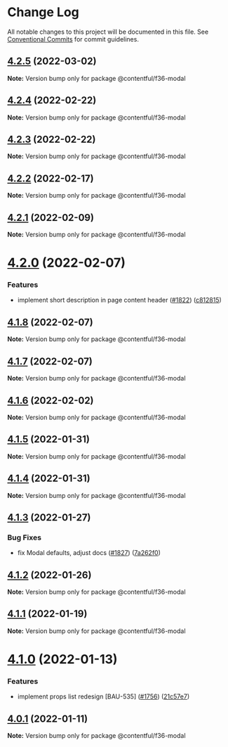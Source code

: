 # Change Log

All notable changes to this project will be documented in this file.
See [Conventional Commits](https://conventionalcommits.org) for commit guidelines.

## [4.2.5](https://github.com/contentful/forma-36/compare/@contentful/f36-modal@4.2.4...@contentful/f36-modal@4.2.5) (2022-03-02)

**Note:** Version bump only for package @contentful/f36-modal





## [4.2.4](https://github.com/contentful/forma-36/compare/@contentful/f36-modal@4.2.3...@contentful/f36-modal@4.2.4) (2022-02-22)

**Note:** Version bump only for package @contentful/f36-modal





## [4.2.3](https://github.com/contentful/forma-36/compare/@contentful/f36-modal@4.2.2...@contentful/f36-modal@4.2.3) (2022-02-22)

**Note:** Version bump only for package @contentful/f36-modal





## [4.2.2](https://github.com/contentful/forma-36/compare/@contentful/f36-modal@4.2.1...@contentful/f36-modal@4.2.2) (2022-02-17)

**Note:** Version bump only for package @contentful/f36-modal





## [4.2.1](https://github.com/contentful/forma-36/compare/@contentful/f36-modal@4.2.0...@contentful/f36-modal@4.2.1) (2022-02-09)

**Note:** Version bump only for package @contentful/f36-modal





# [4.2.0](https://github.com/contentful/forma-36/compare/@contentful/f36-modal@4.1.8...@contentful/f36-modal@4.2.0) (2022-02-07)


### Features

* implement short description in page content header ([#1822](https://github.com/contentful/forma-36/issues/1822)) ([c812815](https://github.com/contentful/forma-36/commit/c812815cf6681a021fd5313fc905227def842ee8))





## [4.1.8](https://github.com/contentful/forma-36/compare/@contentful/f36-modal@4.1.7...@contentful/f36-modal@4.1.8) (2022-02-07)

**Note:** Version bump only for package @contentful/f36-modal





## [4.1.7](https://github.com/contentful/forma-36/compare/@contentful/f36-modal@4.1.6...@contentful/f36-modal@4.1.7) (2022-02-07)

**Note:** Version bump only for package @contentful/f36-modal





## [4.1.6](https://github.com/contentful/forma-36/compare/@contentful/f36-modal@4.1.5...@contentful/f36-modal@4.1.6) (2022-02-02)

**Note:** Version bump only for package @contentful/f36-modal





## [4.1.5](https://github.com/contentful/forma-36/compare/@contentful/f36-modal@4.1.4...@contentful/f36-modal@4.1.5) (2022-01-31)

**Note:** Version bump only for package @contentful/f36-modal





## [4.1.4](https://github.com/contentful/forma-36/compare/@contentful/f36-modal@4.1.3...@contentful/f36-modal@4.1.4) (2022-01-31)

**Note:** Version bump only for package @contentful/f36-modal





## [4.1.3](https://github.com/contentful/forma-36/compare/@contentful/f36-modal@4.1.2...@contentful/f36-modal@4.1.3) (2022-01-27)


### Bug Fixes

* fix Modal defaults, adjust docs ([#1827](https://github.com/contentful/forma-36/issues/1827)) ([7a262f0](https://github.com/contentful/forma-36/commit/7a262f0719492fba16e0557e7fc3316eeacd2a21))





## [4.1.2](https://github.com/contentful/forma-36/compare/@contentful/f36-modal@4.1.1...@contentful/f36-modal@4.1.2) (2022-01-26)

**Note:** Version bump only for package @contentful/f36-modal





## [4.1.1](https://github.com/contentful/forma-36/compare/@contentful/f36-modal@4.1.0...@contentful/f36-modal@4.1.1) (2022-01-19)

**Note:** Version bump only for package @contentful/f36-modal





# [4.1.0](https://github.com/contentful/forma-36/compare/@contentful/f36-modal@4.0.1...@contentful/f36-modal@4.1.0) (2022-01-13)


### Features

* implement props list redesign [BAU-535]  ([#1756](https://github.com/contentful/forma-36/issues/1756)) ([21c57e7](https://github.com/contentful/forma-36/commit/21c57e72008b75990d03af4e7500edc1c7f3d26d))





## [4.0.1](https://github.com/contentful/forma-36/compare/@contentful/f36-modal@4.0.0...@contentful/f36-modal@4.0.1) (2022-01-11)

**Note:** Version bump only for package @contentful/f36-modal
